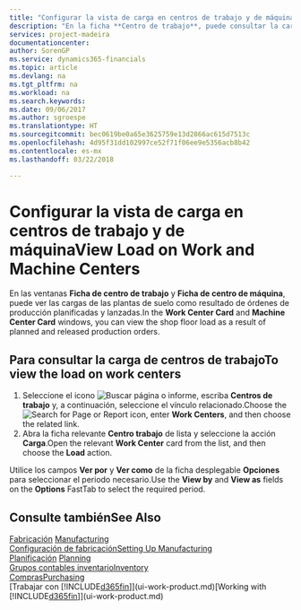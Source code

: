 ```yaml
---
title: "Configurar la vista de carga en centros de trabajo y de máquina | Documentos de Microsoft"
description: "En la ficha **Centro de trabajo**, puede consultar la carga en los centros de trabajo como resultado de órdenes de producción lanzadas."
services: project-madeira
documentationcenter: 
author: SorenGP
ms.service: dynamics365-financials
ms.topic: article
ms.devlang: na
ms.tgt_pltfrm: na
ms.workload: na
ms.search.keywords: 
ms.date: 09/06/2017
ms.author: sgroespe
ms.translationtype: HT
ms.sourcegitcommit: bec0619be0a65e3625759e13d2866ac615d7513c
ms.openlocfilehash: 4d95f31dd102997ce52f71f06ee9e5356acb8b42
ms.contentlocale: es-mx
ms.lasthandoff: 03/22/2018

---
```

# <a name="view-load-on-work-and-machine-centers"></a><span data-ttu-id="7a711-103">Configurar la vista de carga en centros de trabajo y de máquina</span><span class="sxs-lookup"><span data-stu-id="7a711-103">View Load on Work and Machine Centers</span></span>
<span data-ttu-id="7a711-104">En las ventanas **Ficha de centro de trabajo** y **Ficha de centro de máquina**, puede ver las cargas de las plantas de suelo como resultado de órdenes de producción planificadas y lanzadas.</span><span class="sxs-lookup"><span data-stu-id="7a711-104">In the **Work Center Card** and **Machine Center Card** windows, you can view the shop floor load as a result of planned and released production orders.</span></span>    

## <a name="to-view-the-load-on-work-centers"></a><span data-ttu-id="7a711-105">Para consultar la carga de centros de trabajo</span><span class="sxs-lookup"><span data-stu-id="7a711-105">To view the load on work centers</span></span>  
1.  <span data-ttu-id="7a711-106">Seleccione el icono ![Buscar página o informe](media/ui-search/search_small.png "icono Buscar página o informe"), escriba **Centros de trabajo** y, a continuación, seleccione el vínculo relacionado.</span><span class="sxs-lookup"><span data-stu-id="7a711-106">Choose the ![Search for Page or Report](media/ui-search/search_small.png "Search for Page or Report icon") icon, enter **Work Centers**, and then choose the related link.</span></span>  
2.  <span data-ttu-id="7a711-107">Abra la ficha relevante **Centro trabajo** de lista y seleccione la acción **Carga**.</span><span class="sxs-lookup"><span data-stu-id="7a711-107">Open the relevant **Work Center** card from the list, and then choose the **Load** action.</span></span>  

<span data-ttu-id="7a711-108">Utilice los campos **Ver por** y **Ver como** de la ficha desplegable **Opciones** para seleccionar el periodo necesario.</span><span class="sxs-lookup"><span data-stu-id="7a711-108">Use the **View by** and **View as** fields on the **Options** FastTab to select the required period.</span></span>  

## <a name="see-also"></a><span data-ttu-id="7a711-109">Consulte también</span><span class="sxs-lookup"><span data-stu-id="7a711-109">See Also</span></span>  
<span data-ttu-id="7a711-110">[Fabricación](production-manage-manufacturing.md)  </span><span class="sxs-lookup"><span data-stu-id="7a711-110">[Manufacturing](production-manage-manufacturing.md)  </span></span>  
[<span data-ttu-id="7a711-111">Configuración de fabricación</span><span class="sxs-lookup"><span data-stu-id="7a711-111">Setting Up Manufacturing</span></span>](production-configure-production-processes.md)  
<span data-ttu-id="7a711-112">[Planificación](production-planning.md)    </span><span class="sxs-lookup"><span data-stu-id="7a711-112">[Planning](production-planning.md)    </span></span>  
[<span data-ttu-id="7a711-113">Grupos contables inventario</span><span class="sxs-lookup"><span data-stu-id="7a711-113">Inventory</span></span>](inventory-manage-inventory.md)  
[<span data-ttu-id="7a711-114">Compras</span><span class="sxs-lookup"><span data-stu-id="7a711-114">Purchasing</span></span>](purchasing-manage-purchasing.md)  
<span data-ttu-id="7a711-115">[Trabajar con [!INCLUDE[d365fin](includes/d365fin_md.md)]](ui-work-product.md)</span><span class="sxs-lookup"><span data-stu-id="7a711-115">[Working with [!INCLUDE[d365fin](includes/d365fin_md.md)]](ui-work-product.md)</span></span>

